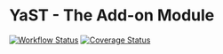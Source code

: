 # YaST - The Add-on Module #

[![Workflow Status](https://github.com/yast/yast-add-on/workflows/CI/badge.svg?branch=master)](
https://github.com/yast/yast-add-on/actions?query=branch%3Amaster)
[![Coverage Status](https://coveralls.io/repos/github/yast/yast-add-on/badge.svg?branch=master)](https://coveralls.io/github/yast/yast-add-on?branch=master)
